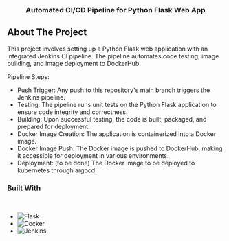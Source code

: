 <!-- PROJECT TITLE AND LOGO -->
<br />
<div align="center">
  
   <h3 align="center">Automated CI/CD Pipeline for Python Flask Web App</h3>
</div>

<!-- ABOUT THE PROJECT -->
## About The Project

This project involves setting up a Python Flask web application with an integrated Jenkins CI pipeline. The pipeline automates code testing, image building, and image deployment to DockerHub.

Pipeline Steps:

* Push Trigger: Any push to this repository's main branch triggers the Jenkins pipeline.
* Testing: The pipeline runs unit tests on the Python Flask application to ensure code integrity and correctness.
* Building: Upon successful testing, the code is built, packaged, and prepared for deployment.
* Docker Image Creation: The application is containerized into a Docker image.
* Docker Image Push: The Docker image is pushed to DockerHub, making it accessible for deployment in various environments.
* Deployment: (to be done) The Docker image to be deployed to kubernetes through argocd.


### Built With
<br/>


* ![Flask](https://img.shields.io/badge/flask-%23000.svg?style=for-the-badge&logo=flask&logoColor=white)
* ![Docker](https://img.shields.io/badge/docker-%230db7ed.svg?style=for-the-badge&logo=docker&logoColor=white)
* ![Jenkins](https://img.shields.io/badge/jenkins-%232C5263.svg?style=for-the-badge&logo=jenkins&logoColor=white)






